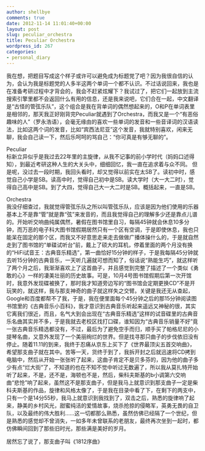 ```yaml
---
author: shellbye
comments: true
date: 2012-11-14 11:01:40+00:00
layout: post
slug: peculiar_orchestra
title: Peculiar Orchestra
wordpress_id: 267
categories:
- personal_diary
---
```


我在想，把题目写成这个样子或许可以避免成为标题党了吧？因为我很自信的认为，会认为我是标题党的人多半这两个单词一个都不认识。不过话说回来，我也是在准备考研过程中才背会的，我会不赶紧炫耀下？我试过了，把它们一起放到主流搜索引擎里都不会返回什么有用的信息，还是我来说吧，它们合在一起，中文翻译是“古怪的管弦乐队”，这个组合是我在背单词的偶然想起来的，O和P在单词表里是相邻的，那天我正好刚背完Peculiar就遇到了Orchestra，而我又是一个“有恶俗趣味的人”（罗永浩语），会毫无缘由的喜欢一些单词的发音和一些音译词的汉语读法，比如这两个词的发音，比如“宾西法尼亚”这个发音，我就特别喜欢，闲来无聊，我会自己读一下，然后乐呵呵的骂自己：“你可真是有够无聊的”。  
  
  
Peculiar  
标新立异似乎是我过去22年里的主旋律，从我不记事的前小学时代（妈妈口述得知），到最近考研这种人生的大关头中，细细回忆，我一直在追求着与众不同。 但是呢，没过去一段时期，我回头看时，却又觉得以前实在太SB了。读初中时，感觉自己小学是SB。读高中时，觉得自己初中是SB。读大学时（大一大二时），觉得自己高中是SB。到了大四，觉得自己大一大二时是SB。概括起来，一直是SB。  
  
  
Orchestra  
我没仔细查过，我就觉得管弦乐队之所以叫管弦乐队，应该是因为他们使用的乐器基本上不是靠“管”就是靠“弦”来发音的，而且我觉得自己的理解多少还是靠点儿谱的。开始听交响曲纯属偶然，暑假在图书馆里自习，每隔45钟就会休息10多分钟，而万恶的电子科大图书馆假期居然只有一个区有空调，于是即使休息，我也只能呆在固定的那个区，而我又不好意思走来走去做做广播体操什么的，于是就自然走到了图书馆的“单碟试听台”前，戴上了硕大的耳机，停着里面的两个月没有换的“HiFi试音王：古典音乐精选”，第一曲恰好15分钟的样子，于是我每隔45分钟就去听15分钟的古典音乐，一天听几遍就可想而知了，俗话说“熟能生巧”，就这样听了两个月之后，我渐渐喜欢上了这首曲子，并且感觉到完整了描述了一个类似《勇敢的心》一样的凄美壮丽的历史故事。可是，10月4号图书馆假期后第一次开馆时，我意外发现碟被换了，那时我才知道旁边写的“图书馆会定期更换CD”不是开玩笑的，就这样，我与那支神奇的曲子就这样失之交臂。关键是我还无从查起，Google和百度都帮不了我，于是，我在便里面每个45分钟之后的那15分钟阅读图书馆里的《古典音乐小百科》，我才意识到古典音乐听起来遥远又神秘的很，其实它离我们很近，而且，名气大到会出现在“古典音乐精选”这样的试音碟里的古典音乐名曲其实并不多，于是我就去老校区找打口碟，谁知因为“古典音乐销量不好”竟一张古典音乐精选都没有，不过，最后为了避免空手而归，顺手买了帕格尼尼的小提琴名曲，又意外发现了一个美丽绚烂的世界。但是找寻那只曲子的步伐依旧没有停止。随着11.11的到来，我终于忍痛从京东上买下了《世界最顶尖五首交响曲》，希望那支曲子就在其中。苦等一天，货终于到了，我拆开封之后就迅速将CD拷到电脑中，然后从开始一张张听了起来，这曲子肯定不是贝多芬的，因为他的曲子多少有点“烂大街”了，不知道的也在不知不觉中听过无数遍了，所以我从莫扎特开始听了起来，不是，还不是，海顿也不是，然后，柴科夫斯基的b小调第六交响曲“悲怆”响了起来，虽然这不是那支曲子，但是我马上就意识到那支曲子一定是柴科夫斯基的作品，旋律和风格太像了，于是我在目录中看了下，在剩下的两支中，只有一个是14分55秒，我马上就意识到我找到了，双击之后，熟悉的旋律响了起来，静美的乡村风光，甜蜜纯洁的爱情故事，烧杀抢掠的侵略军，英勇无畏的自卫队，以及最终的伟大胜利……这一切都那么熟悉，虽然仿佛已经隔了一个世纪，但是熟悉的感觉却不曾消失，一如多年未曾联系的老朋友，最终再次坐到一起时，都仿佛瞬间回到了那些旧时光，那些满是美好的岁月。  
  
  
居然忘了说了，那支曲子叫《1812序曲》
